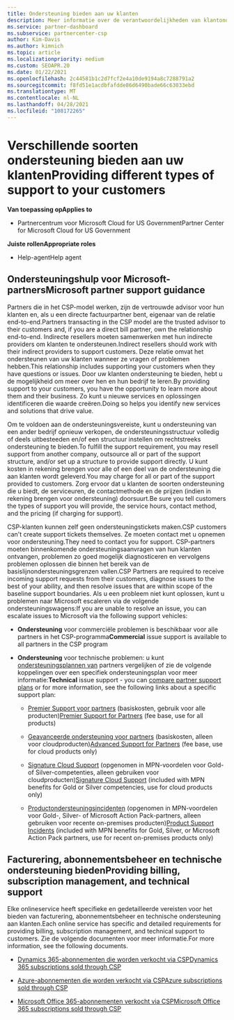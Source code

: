 ```yaml
---
title: Ondersteuning bieden aan uw klanten
description: Meer informatie over de verantwoordelijkheden van klantondersteuning voor partners in het CSP-programma. Behandelt ondersteuning voor facturering, abonnementsbeheer en technische problemen.
ms.service: partner-dashboard
ms.subservice: partnercenter-csp
author: Kim-Davis
ms.author: kimnich
ms.topic: article
ms.localizationpriority: medium
ms.custom: SEOAPR.20
ms.date: 01/22/2021
ms.openlocfilehash: 2c44581b1c2d7fcf2e4a10de9194a8c7288791a2
ms.sourcegitcommit: f8fd51e1acdbfafdde86d6490bade66c63033ebd
ms.translationtype: MT
ms.contentlocale: nl-NL
ms.lasthandoff: 04/28/2021
ms.locfileid: "108172265"
---
```

# <a name="providing-different-types-of-support-to-your-customers"></a><span data-ttu-id="18725-104">Verschillende soorten ondersteuning bieden aan uw klanten</span><span class="sxs-lookup"><span data-stu-id="18725-104">Providing different types of support to your customers</span></span>

<span data-ttu-id="18725-105">**Van toepassing op**</span><span class="sxs-lookup"><span data-stu-id="18725-105">**Applies to**</span></span>

-  <span data-ttu-id="18725-106">Partnercentrum voor Microsoft Cloud for US Government</span><span class="sxs-lookup"><span data-stu-id="18725-106">Partner Center for Microsoft Cloud for US Government</span></span>

<span data-ttu-id="18725-107">**Juiste rollen**</span><span class="sxs-lookup"><span data-stu-id="18725-107">**Appropriate roles**</span></span>

- <span data-ttu-id="18725-108">Help-agent</span><span class="sxs-lookup"><span data-stu-id="18725-108">Help agent</span></span>

## <a name="microsoft-partner-support-guidance"></a><span data-ttu-id="18725-109">Ondersteuningshulp voor Microsoft-partners</span><span class="sxs-lookup"><span data-stu-id="18725-109">Microsoft partner support guidance</span></span>

<span data-ttu-id="18725-110">Partners die in het CSP-model werken, zijn de vertrouwde advisor voor hun klanten en, als u een directe factuurpartner bent, eigenaar van de relatie end-to-end.</span><span class="sxs-lookup"><span data-stu-id="18725-110">Partners transacting in the CSP model are the trusted advisor to their customers and, if you are a direct bill partner, own the relationship end-to-end.</span></span> <span data-ttu-id="18725-111">Indirecte resellers moeten samenwerken met hun indirecte providers om klanten te ondersteunen.</span><span class="sxs-lookup"><span data-stu-id="18725-111">Indirect resellers should work with their indirect providers to support customers.</span></span> <span data-ttu-id="18725-112">Deze relatie omvat het ondersteunen van uw klanten wanneer ze vragen of problemen hebben.</span><span class="sxs-lookup"><span data-stu-id="18725-112">This relationship includes supporting your customers when they have questions or issues.</span></span> <span data-ttu-id="18725-113">Door uw klanten ondersteuning te bieden, hebt u de mogelijkheid om meer over hen en hun bedrijf te leren.</span><span class="sxs-lookup"><span data-stu-id="18725-113">By providing support to your customers, you have the opportunity to learn more about them and their business.</span></span> <span data-ttu-id="18725-114">Zo kunt u nieuwe services en oplossingen identificeren die waarde creëren.</span><span class="sxs-lookup"><span data-stu-id="18725-114">Doing so helps you identify new services and solutions that drive value.</span></span>

<span data-ttu-id="18725-115">Om te voldoen aan de ondersteuningsvereiste, kunt u ondersteuning van een ander bedrijf opnieuw verkopen, de ondersteuningsstructuur volledig of deels uitbesteeden en/of een structuur instellen om rechtstreeks ondersteuning te bieden.</span><span class="sxs-lookup"><span data-stu-id="18725-115">To fulfill the support requirement, you may resell support from another company, outsource all or part of the support structure, and/or set up a structure to provide support directly.</span></span> <span data-ttu-id="18725-116">U kunt kosten in rekening brengen voor alle of een deel van de ondersteuning die aan klanten wordt geleverd.</span><span class="sxs-lookup"><span data-stu-id="18725-116">You may charge for all or part of the support provided to customers.</span></span> <span data-ttu-id="18725-117">Zorg ervoor dat u klanten de soorten ondersteuning die u biedt, de serviceuren, de contactmethode en de prijzen (indien in rekening brengen voor ondersteuning) doorsuurt.</span><span class="sxs-lookup"><span data-stu-id="18725-117">Be sure you tell customers the types of support you will provide, the service hours, contact method, and the pricing (if charging for support).</span></span>

<span data-ttu-id="18725-118">CSP-klanten kunnen zelf geen ondersteuningstickets maken.</span><span class="sxs-lookup"><span data-stu-id="18725-118">CSP customers can't create support tickets themselves.</span></span> <span data-ttu-id="18725-119">Ze moeten contact met u opnemen voor ondersteuning.</span><span class="sxs-lookup"><span data-stu-id="18725-119">They need to contact you for support.</span></span> <span data-ttu-id="18725-120">CSP-partners moeten binnenkomende ondersteuningsaanvragen van hun klanten ontvangen, problemen zo goed mogelijk diagnosticeren en vervolgens problemen oplossen die binnen het bereik van de basislijnondersteuningsgrenzen vallen.</span><span class="sxs-lookup"><span data-stu-id="18725-120">CSP Partners are required to receive incoming support requests from their customers, diagnose issues to the best of your ability, and then resolve issues that are within scope of the baseline support boundaries.</span></span> <span data-ttu-id="18725-121">Als u een probleem niet kunt oplossen, kunt u problemen naar Microsoft escaleren via de volgende ondersteuningswagens:</span><span class="sxs-lookup"><span data-stu-id="18725-121">If you are unable to resolve an issue, you can escalate issues to Microsoft via the following support vehicles:</span></span>

- <span data-ttu-id="18725-122">**Ondersteuning** voor commerciële problemen is beschikbaar voor alle partners in het CSP-programma</span><span class="sxs-lookup"><span data-stu-id="18725-122">**Commercial** issue support is available to all partners in the CSP program</span></span>

- <span data-ttu-id="18725-123">**Ondersteuning** voor technische problemen: u kunt [ondersteuningsplannen van](https://partner.microsoft.com/support/partnersupport) partners vergelijken of zie de volgende koppelingen over een specifiek ondersteuningsplan voor meer informatie:</span><span class="sxs-lookup"><span data-stu-id="18725-123">**Technical** issue support - you can [compare partner support plans](https://partner.microsoft.com/support/partnersupport) or for more information, see the following links  about a specific support plan:</span></span>

  - <span data-ttu-id="18725-124">[Premier Support voor partners](https://partner.microsoft.com/support/microsoft-services-premier-support) (basiskosten, gebruik voor alle producten)</span><span class="sxs-lookup"><span data-stu-id="18725-124">[Premier Support for Partners](https://partner.microsoft.com/support/microsoft-services-premier-support) (fee base, use for all products)</span></span>

  - <span data-ttu-id="18725-125">[Geavanceerde ondersteuning voor partners](https://partner.microsoft.com/support/advanced-cloud-support) (basiskosten, alleen voor cloudproducten)</span><span class="sxs-lookup"><span data-stu-id="18725-125">[Advanced Support for Partners](https://partner.microsoft.com/support/advanced-cloud-support) (fee base, use for cloud products only)</span></span>

  - <span data-ttu-id="18725-126">[Signature Cloud Support](manage-your-partner-network-benefits.md) (opgenomen in MPN-voordelen voor Gold- of Silver-competenties, alleen gebruiken voor cloudproducten)</span><span class="sxs-lookup"><span data-stu-id="18725-126">[Signature Cloud Support](manage-your-partner-network-benefits.md) (included with MPN benefits for Gold or Silver competencies, use for cloud products only)</span></span>

  - <span data-ttu-id="18725-127">[Productondersteuningsincidenten](manage-your-partner-network-benefits.md) (opgenomen in MPN-voordelen voor Gold-, Silver- of Microsoft Action Pack-partners, alleen gebruiken voor recente on-premises producten)</span><span class="sxs-lookup"><span data-stu-id="18725-127">[Product Support Incidents](manage-your-partner-network-benefits.md) (included with MPN benefits for Gold, Silver, or Microsoft Action Pack partners, use for recent on-premises products only)</span></span>

## <a name="providing-billing-subscription-management-and-technical-support"></a><span data-ttu-id="18725-128">Facturering, abonnementsbeheer en technische ondersteuning bieden</span><span class="sxs-lookup"><span data-stu-id="18725-128">Providing billing, subscription management, and technical support</span></span> 

<span data-ttu-id="18725-129">Elke onlineservice heeft specifieke en gedetailleerde vereisten voor het bieden van facturering, abonnementsbeheer en technische ondersteuning aan klanten.</span><span class="sxs-lookup"><span data-stu-id="18725-129">Each online service has specific and detailed requirements for providing billing, subscription management, and technical support to customers.</span></span> <span data-ttu-id="18725-130">Zie de volgende documenten voor meer informatie.</span><span class="sxs-lookup"><span data-stu-id="18725-130">For more information, see the following documents.</span></span>

- [<span data-ttu-id="18725-131">Dynamics 365-abonnementen die worden verkocht via CSP</span><span class="sxs-lookup"><span data-stu-id="18725-131">Dynamics 365 subscriptions sold through CSP</span></span>](https://www.microsoftpartnercommunity.com/t5/CSP/Microsoft-Partner-Support-Guidance/m-p/5262#M30)

- [<span data-ttu-id="18725-132">Azure-abonnementen die worden verkocht via CSP</span><span class="sxs-lookup"><span data-stu-id="18725-132">Azure subscriptions sold through CSP</span></span>](https://www.microsoftpartnercommunity.com/t5/CSP/Microsoft-Partner-Support-Guidance/m-p/5263#M31)

- [<span data-ttu-id="18725-133">Microsoft Office 365-abonnementen verkocht via CSP</span><span class="sxs-lookup"><span data-stu-id="18725-133">Microsoft Office 365 subscriptions sold through CSP</span></span>](https://www.microsoftpartnercommunity.com/t5/CSP/Microsoft-Partner-Support-Guidance/m-p/5264#M32)
